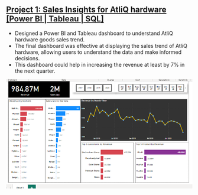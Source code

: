 
## [Project 1: Sales Insights for AtliQ hardware      [Power BI | Tableau | SQL]](https://github.com/Inder-rana/Project_portfolio/tree/main/Sales_insights)
*  Designed a Power BI and Tableau dashboard to understand AtliQ hardware goods sales trend.
*  The final dashboard was effective at displaying the sales trend of AtliQ hardware, allowing users to understand the data and make informed decisions.
*  This dashboard could help in increasing the revenue at least by 7% in the next quarter. 


![](/images/BI_snapshot.png)





